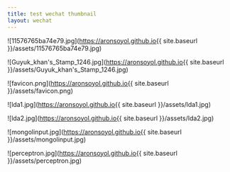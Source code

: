 ```yaml
---
title: test wechat thumbnail
layout: wechat
---
```


![11576765ba74e79.jpg](https://aronsoyol.github.io{{ site.baseurl }}/assets/11576765ba74e79.jpg)


![Guyuk_khan's_Stamp_1246.jpg](https://aronsoyol.github.io{{ site.baseurl }}/assets/Guyuk_khan's_Stamp_1246.jpg)


![favicon.png](https://aronsoyol.github.io{{ site.baseurl }}/assets/favicon.png)


![lda1.jpg](https://aronsoyol.github.io{{ site.baseurl }}/assets/lda1.jpg)


![lda2.jpg](https://aronsoyol.github.io{{ site.baseurl }}/assets/lda2.jpg)


![mongolinput.jpg](https://aronsoyol.github.io{{ site.baseurl }}/assets/mongolinput.jpg)


![perceptron.jpg](https://aronsoyol.github.io{{ site.baseurl }}/assets/perceptron.jpg)


<!-- 11576765ba74e79.jpg
Guyuk_khan's_Stamp_1246.jpg
favicon.png
lda1.jpg
lda2.jpg
mongolinput.jpg
perceptron.jpg
 -->